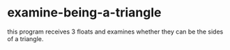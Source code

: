 # examine-being-a-triangle
this program receives 3 floats and examines whether they can be the sides of a triangle.
